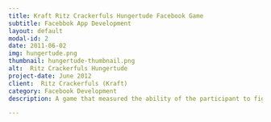 ```yaml
---
title: Kraft Ritz Crackerfuls Hungertude Facebook Game
subtitle: Facebbok App Development
layout: default
modal-id: 2
date: 2011-06-02
img: hungertude.png
thumbnail: hungertude-thumbnail.png
alt:  Ritz Crackerfuls Hungertude
project-date: June 2012
client:  Ritz Crackerfuls (Kraft)
category: Facebook Development
description: A game that measured the ability of the participant to fight hunnger in a fun and playful way and share it with their friends on the social network.

---
```

